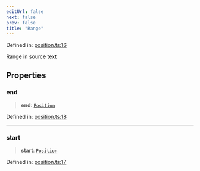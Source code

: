 ```yaml
---
editUrl: false
next: false
prev: false
title: "Range"
---
```


Defined in: [position.ts:16](https://github.com/rcs-agents/rcs-lang/blob/3e6d0013c4b9c0c5d7cd39eb149fd10244b5ea0b/packages/ast/src/position.ts#L16)

Range in source text

## Properties

### end

> **end**: [`Position`](/api/ast/interfaces/position/)

Defined in: [position.ts:18](https://github.com/rcs-agents/rcs-lang/blob/3e6d0013c4b9c0c5d7cd39eb149fd10244b5ea0b/packages/ast/src/position.ts#L18)

***

### start

> **start**: [`Position`](/api/ast/interfaces/position/)

Defined in: [position.ts:17](https://github.com/rcs-agents/rcs-lang/blob/3e6d0013c4b9c0c5d7cd39eb149fd10244b5ea0b/packages/ast/src/position.ts#L17)
